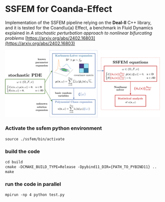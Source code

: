 # SSFEM for Coanda-Effect

Implementation of the SSFEM pipeline relying on the __Deal-II__ C++ library, and it is tested for the Coand\u{a} Effect, a benchmark in Fluid Dynamics explained in _A stochastic perturbation approach to nonlinear bifurcating problems_ [https://arxiv.org/abs/2402.16803](https://arxiv.org/abs/2402.16803) 

![pipeline](./pipeline.png)

### Activate the ssfem python environment

```
source ./ssfem/bin/activate
```

### build the code

```
cd build
cmake -DCMAKE_BUILD_TYPE=Release -Dpybind11_DIR={PATH_TO_PYBIND11} ..
make
```

### run the code in parallel

```
mpirun -np 4 python test.py
```